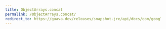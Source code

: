 ```yaml
---
title: ObjectArrays.concat
permalink: /ObjectArrays.concat/
redirect_to: https://guava.dev/releases/snapshot-jre/api/docs/com/google/common/collect/ObjectArrays.html#concat-T-T:A-
---
```

